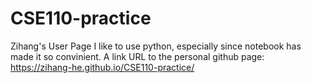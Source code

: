 # CSE110-practice
Zihang's User Page
I like to use python, especially since notebook has made it so convinient.
A link URL to the personal github page: https://zihang-he.github.io/CSE110-practice/